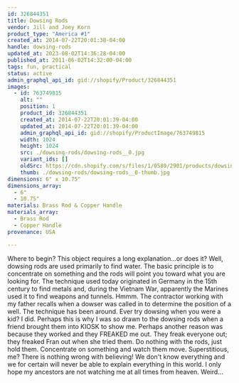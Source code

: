 ```yaml
---
id: 326844351
title: Dowsing Rods
vendor: Jill and Joey Korn
product_type: "America #1"
created_at: 2014-07-22T20:01:38-04:00
handle: dowsing-rods
updated_at: 2023-08-02T14:36:28-04:00
published_at: 2011-06-02T14:32:00-04:00
tags: fun, practical
status: active
admin_graphql_api_id: gid://shopify/Product/326844351
images:
  - id: 763749815
    alt: ""
    position: 1
    product_id: 326844351
    created_at: 2014-07-22T20:01:39-04:00
    updated_at: 2014-07-22T20:01:39-04:00
    admin_graphql_api_id: gid://shopify/ProductImage/763749815
    width: 1024
    height: 1024
    src: ./dowsing-rods/dowsing-rods__0.jpg
    variant_ids: []
    oldSrc: https://cdn.shopify.com/s/files/1/0589/2901/products/dowsing-rods_5678.jpeg?v=1406073699
    thumb: ./dowsing-rods/dowsing-rods__0-thumb.jpg
dimensions: 6" x 10.75"
dimensions_array:
  - 6"
  - 10.75"
materials: Brass Rod & Copper Handle
materials_array:
  - Brass Rod
  - Copper Handle
provenance: USA

---
```


Where to begin? This object requires a long explanation...or does it? Well, dowsing rods are used primarily to find water. The basic principle is to concentrate on something and the rods will point you toward what you are looking for. The technique used today originated in Germany in the 15th century to find metals and, during the Vietnam War, apparently the Marines used it to find weapons and tunnels. Hmmm. The contractor working with my father recalls when a dowser was called in to determine the position of a well. The technique has been around. Ever try dowsing when you were a kid? I did. Perhaps this is why I was so drawn to the dowsing rods when a friend brought them into KIOSK to show me. Perhaps another reason was because they worked and they FREAKED me out. They freak everyone out; they freaked Fran out when she tried them. Do nothing with the rods, just hold them. Concentrate on something and watch them move. Superstitious, me? There is nothing wrong with believing! We don't know everything and we for certain will never be able to explain everything in this world. I only hope my ancestors are not watching me at all times from heaven. Weird...